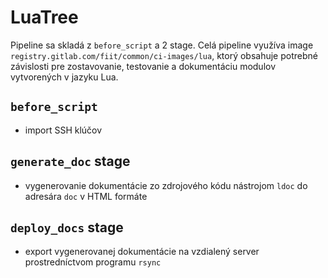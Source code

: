 # LuaTree

Pipeline sa skladá z `before_script` a 2 stage. Celá pipeline využíva image
`registry.gitlab.com/fiit/common/ci-images/lua`, ktorý obsahuje potrebné
závislosti pre zostavovanie, testovanie a dokumentáciu modulov vytvorených v jazyku Lua.

## `before_script`
 - import SSH klúčov

## `generate_doc` stage
 - vygenerovanie dokumentácie zo zdrojového kódu nástrojom `ldoc` do adresára `doc` v HTML formáte

## `deploy_docs` stage
 - export vygenerovanej dokumentácie na vzdialený server prostredníctvom programu `rsync`
